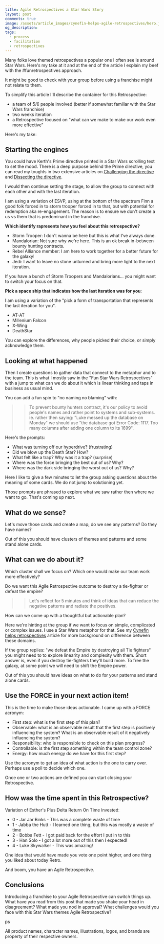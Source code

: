 ```yaml
---
title: Agile Retrospectives a Star Wars Story
layout: post
comments: true
image: /assets/article_images/cynefin-helps-agile-retrospectives/hero.jpg
og_description: 
tags:
  - process
  - facilitation
  - retrospectives
---
```


Many folks love themed retrospectives a popular one I often see is around Star Wars. Here's my take at it and at the end of the article I explain my beef with the #funretrospectives approach.

It might be good to check with your group before using a franchise might not relate to them.

To simplify this article I'll describe the container for this Retrospective:

- a team of 5/6 people involved (better if somewhat familiar with the Star Wars franchise)
- two weeks iteration
- a Retrospective focused on "what can we make to make our work even more effective"

Here's my take:

## Starting the engines

You could have Kerth's Prime directive printed in a Star Wars scrolling text to set the mood. There is a deep purpose behind the Prime directive, you can read my toughts in two extensive articles on [Challenging the directive](http://teotti.com/challenge-agile-retrospectives-prime-directive/) and [Dissecting the directive](http://teotti.com/analyze-kerth-prime-directive/).

I would then continue setting the stage, to allow the group to connect with each other and with the last iteration.

I am using a variation of ESVP, using at the bottom of the spectrum Finn a good folk forced in to storm trooper forced in to that, but with potential for redemption aka re-engagement. The reason is to ensure we don't create a us vs them that is predominant in the franchise.

**Which identify rapresents how you feel about this retrospective?**

- Storm Trooper: I don't wanna be here but this is what I've always done.
- Mandalorian: Not sure why we're here. This is an ok break in-between bounty hunting contracts.
- Rebel Alliance member: I am here to work together for a better future for the galaxy!
- Jedi: I want to leave no stone unturned and bring more light to the next iteration.

If you have a bunch of Storm Troopers and Mandalorians... you might want to switch your focus on that.

**Pick a space ship that indicates how the last iteration was for you**:

I am using a variation of the "pick a form of transportation that represents the last iteration for you".

- AT-AT
- Millenium Falcon
- X-Wing
- DeathStar

You can explore the differences, why people picked their choice, or simply acknowledge them.

## Looking at what happened

Then I create questions to gather data that connect to the metaphor and to the team. This is what I mostly saw in the "Fun Star Wars Retrospectives" with a jump to what can we do about it which is linear thinking and taps in business as usual mind.  

You can add a fun spin to "no naming no blaming" with:

>> To prevent bounty hunters contract, it's our policy to avoid people's names and rather point to systems and sub-systems. ie. rather then saying: "Luke messed up the database on Monday" we should use "the database got Error Code: 1117. Too many columns after adding one column to its 1699".

Here's the prompts:

- What was turning off our hyperdrive? (frustrating)
- Did we blow up the Death Star? How?
- What felt like a trap? Why was it a trap? (surprise)
- Where was the force bringing the best out of us? Why?
- Where was the dark side bringing the worst out of us? Why?

Here I like to give a few minutes to let the group asking questions about the meaning of some cards. We do not jump to solutioning yet.

Those prompts are phrased to explore what we saw rather then where we want to go. That's coming up next.

## What do we sense?

Let's move those cards and create a map, do we see any patterns? Do they have names?

Out of this you should have clusters of themes and patterns and some stand alone cards.

## What can we do about it?

Which cluster shall we focus on? Which one would make our team work more effectively?

Do we want this Agile Retrospective outcome to destroy a tie-fighter or defeat the empire?

>> Let's reflect for 5 minutes and think of ideas that can reduce the negative patterns and radiate the positives.

How can we come up with a thoughtful but actionable plan?

Here we're hinting at the group if we want to focus on simple, complicated or complex issues. I use a Star Wars metaphor for that. See my [Cynefin helps retrospectives](http://teotti.com/cynefin-helps-agile-retrospectives/) article for more background on difference between these domains.

If the group replies: "we defeat the Empire by destroying all Tie fighters" you might need to to explore linearity and complexity with them. Short answer is, even if you destroy tie-fighters they'll build more. To free the galaxy, at some point we will need to shift the Empire power.

Out of this you should have ideas on what to do for your patterns and stand alone cards.

## Use the FORCE in your next action item!

This is the time to make those ideas actionable. I came up with a FORCE acronym:

- First step: what is the first step of this plan?
- Observable: what is an observable result that the first step is positively influencing the system? What is an observable result of it negatively influencing the system?
- Responsibility: who is responsible to check on this plan progress?
- Controllable: is the first step something within the team control zone?
- Energy: how much energy do we have for this first step?

Use the acronym to get an idea of what action is the one to carry over. Perhaps use a poll to decide which one.

Once one or two actions are defined you can start closing your Retrospective.

## How was the time spent in this Retrospective?

Variation of Esther's Plus Delta Return On Time Invested:

* 0 - Jar Jar Binks - This was a complete waste of time 
* 1 - Jabba the Hutt - I learned one thing, but this was mostly a waste of time
* 2 - Bobba Fett - I got paid back for the effort I put in to this
* 3 - Han Solo - I got a lot more out of this then I expected!
* 4 - Luke Skywalker - This was amazing!

One idea that would have made you vote one point higher, and one thing you liked about today Retro.

And boom, you have an Agile Retrospective.

## Conclusions

Introducing a franchise to your Agile Retrospective can switch things up. What have you read from this post that made you shake your head in disagreement? What made you nod in approval? What challenges would you face with this Star Wars themes Agile Retrospective?


ps

All product names, character names, illustrations, logos, and brands are property of their respective owners.